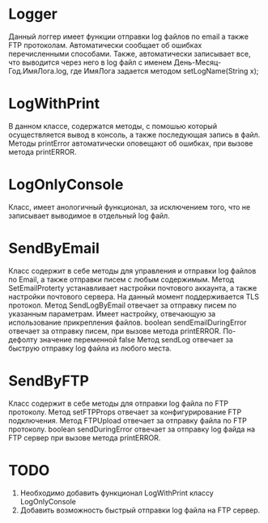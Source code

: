 # Logger
Данный логгер имеет функции отправки log файлов по email а также FTP протоколам. Автоматически сообщает об ошибках перечисленными способами.
Также, автоматически записывает все, что выводится через него в log файл с именем День-Месяц-Год.ИмяЛога.log, где ИмяЛога задается методом
setLogName(String x);
# LogWithPrint
В данном классе, содержатся методы, с помошью который осуществляется вывод в консоль, а также последующая запись в файл. Методы printError
автоматически оповещают об ошибках, при вызове метода printERROR.
# LogOnlyConsole
Класс, имеет анологичный функционал, за исключением того, что не записывает выводимое в отдельный log файл.
# SendByEmail
Класс  содержит в себе методы для управления и отправки log файлов по Email, а также отправки писем с любым содержимым. Метод 
SetEmailProterty устанавливает настройки почтового аккаунта, а также настройки почтового сервера. На данный момент поддерживается
TLS протокол. Метод SendLogByEmail отвечает за отправку писем по указанным параметрам. Имеет настройку, отвечающую за использование 
прикрепления файлов. boolean sendEmailDuringError отвечает за отправку писем, при вызове метода printERROR. По-дефолту значение переменной false
Метод sendLog отвечает за быструю отправку log файла из любого места.
# SendByFTP
Класс содержит в себе методы для отправки log файла по FTP протоколу. Метод setFTPProps отвечает за конфигурирование FTP подключения.
Метод FTPUpload отвечает за отправку файла по FTP протоколу. boolean sendDuringError отвечает за отправку log файда на FTP сервер при вызове 
метода printERROR.
# TODO
1. Необходимо добавить функционал LogWithPrint классу LogOnlyConsole
2. Добавить возможность быстрый отправки log файла на FTP сервер.


